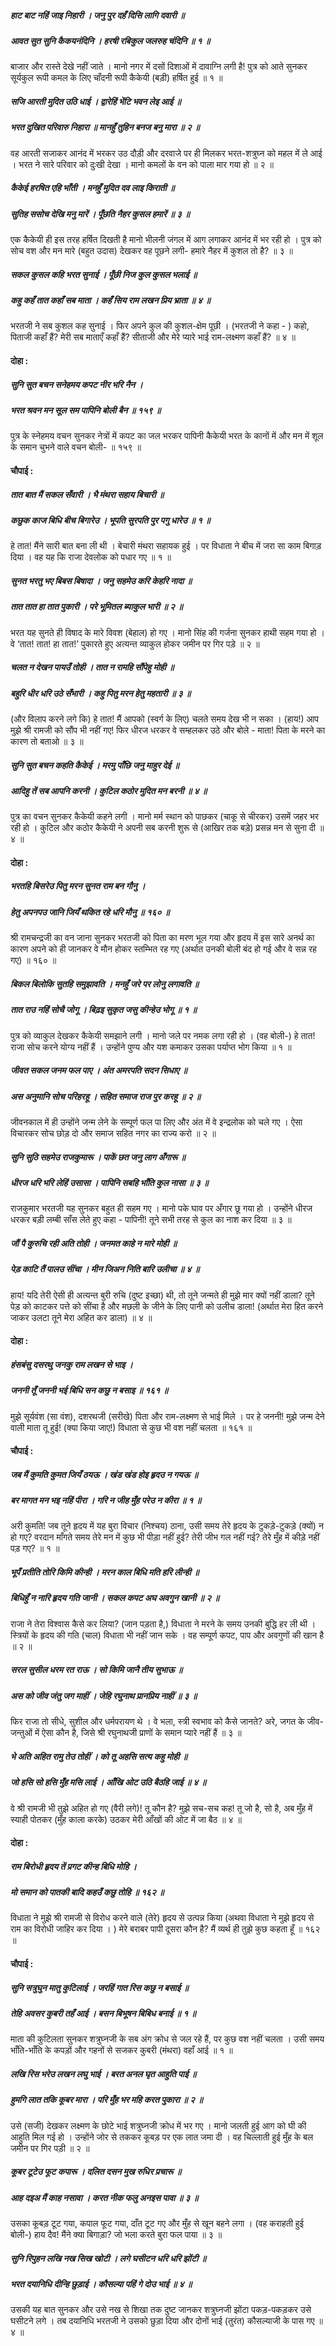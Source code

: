 ##### हाट बाट नहिं जाइ निहारी । जनु पुर दहँ दिसि लागि दवारी ॥
##### आवत सुत सुनि कैकयनंदिनि । हरषी रबिकुल जलरुह चंदिनि ॥ १ ॥

बाजार और रास्ते देखे नहीं जाते । मानो नगर में दसों दिशाओं में दावाग्नि लगी है! पुत्र को आते सुनकर सूर्यकुल रूपी कमल के लिए चाँदनी रूपी कैकेयी (बड़ी) हर्षित हुई ॥ १ ॥

##### सजि आरती मुदित उठि धाई । द्वारेहिं भेंटि भवन लेइ आई ॥
##### भरत दुखित परिवारु निहारा ॥ मानहुँ तुहिन बनज बनु मारा ॥ २ ॥

वह आरती सजाकर आनंद में भरकर उठ दौड़ी और दरवाजे पर ही मिलकर भरत-शत्रुघ्न को महल में ले आई । भरत ने सारे परिवार को दुःखी देखा । मानो कमलों के वन को पाला मार गया हो ॥ २ ॥

##### कैकेई हरषित एहि भाँती । मनहुँ मुदित दव लाइ किराती ॥
##### सुतिह ससोच देखि मनु मारें । पूँछति नैहर कुसल हमारें ॥ ३ ॥

एक कैकेयी ही इस तरह हर्षित दिखती है मानो भीलनी जंगल में आग लगाकर आनंद में भर रही हो । पुत्र को सोच वश और मन मारे (बहुत उदास) देखकर वह पूछने लगी- हमारे नैहर में कुशल तो है? ॥ ३ ॥

##### सकल कुसल कहि भरत सुनाई । पूँछी निज कुल कुसल भलाई ॥
##### कहु कहँ तात कहाँ सब माता । कहँ सिय राम लखन प्रिय भ्राता ॥ ४ ॥

भरतजी ने सब कुशल कह सुनाई । फिर अपने कुल की कुशल-क्षेम पूछी । (भरतजी ने कहा - ) कहो, पिताजी कहाँ हैं? मेरी सब माताएँ कहाँ हैं? सीताजी और मेरे प्यारे भाई राम-लक्ष्मण कहाँ हैं? ॥ ४ ॥

#### दोहा :

##### सुनि सुत बचन सनेहमय कपट नीर भरि नैन ।
##### भरत श्रवन मन सूल सम पापिनि बोली बैन ॥ १५९ ॥

पुत्र के स्नेहमय वचन सुनकर नेत्रों में कपट का जल भरकर पापिनी कैकेयी भरत के कानों में और मन में शूल के समान चुभने वाले वचन बोली- ॥ १५९ ॥

#### चौपाई :

##### तात बात मैं सकल सँवारी । भै मंथरा सहाय बिचारी ॥
##### कछुक काज बिधि बीच बिगारेउ । भूपति सुरपति पुर पगु धारेउ ॥ १ ॥

हे तात! मैंने सारी बात बना ली थी । बेचारी मंथरा सहायक हुई । पर विधाता ने बीच में जरा सा काम बिगाड़ दिया । वह यह कि राजा देवलोक को पधार गए ॥ १ ॥

##### सुनत भरतु भए बिबस बिषादा । जनु सहमेउ करि केहरि नादा ॥
##### तात तात हा तात पुकारी । परे भूमितल ब्याकुल भारी ॥ २ ॥

भरत यह सुनते ही विषाद के मारे विवश (बेहाल) हो गए । मानो सिंह की गर्जना सुनकर हाथी सहम गया हो । वे ‘तात! तात! हा तात!’ पुकारते हुए अत्यन्त व्याकुल होकर जमीन पर गिर पड़े ॥ २ ॥

##### चलत न देखन पायउँ तोही । तात न रामहि सौंपेहु मोही ॥
##### बहुरि धीर धरि उठे सँभारी । कहु पितु मरन हेतु महतारी ॥ ३ ॥

(और विलाप करने लगे कि) हे तात! मैं आपको (स्वर्ग के लिए) चलते समय देख भी न सका । (हाय!) आप मुझे श्री रामजी को सौंप भी नहीं गए! फिर धीरज धरकर वे सम्हलकर उठे और बोले - माता! पिता के मरने का कारण तो बताओ ॥ ३ ॥

##### सुनि सुत बचन कहति कैकेई । मरमु पाँछि जनु माहुर देई ॥
##### आदिहु तें सब आपनि करनी । कुटिल कठोर मुदित मन बरनी ॥ ४ ॥

पुत्र का वचन सुनकर कैकेयी कहने लगी । मानो मर्म स्थान को पाछकर (चाकू से चीरकर) उसमें जहर भर रही हो । कुटिल और कठोर कैकेयी ने अपनी सब करनी शुरू से (आखिर तक बड़े) प्रसन्न मन से सुना दी ॥ ४ ॥

#### दोहा :

##### भरतहि बिसरेउ पितु मरन सुनत राम बन गौनु ।
##### हेतु अपनपउ जानि जियँ थकित रहे धरि मौनु ॥ १६० ॥

श्री रामचन्द्रजी का वन जाना सुनकर भरतजी को पिता का मरण भूल गया और हृदय में इस सारे अनर्थ का कारण अपने को ही जानकर वे मौन होकर स्तम्भित रह गए (अर्थात उनकी बोली बंद हो गई और वे सन्न रह गए) ॥ १६० ॥

##### बिकल बिलोकि सुतहि समुझावति । मनहुँ जरे पर लोनु लगावति ॥
##### तात राउ नहिं सोचै जोगू । बिढ़इ सुकृत जसु कीन्हेउ भोगू ॥ १ ॥

पुत्र को व्याकुल देखकर कैकेयी समझाने लगी । मानो जले पर नमक लगा रही हो । (वह बोली-) हे तात! राजा सोच करने योग्य नहीं हैं । उन्होंने पुण्य और यश कमाकर उसका पर्याप्त भोग किया ॥ १ ॥

##### जीवत सकल जनम फल पाए । अंत अमरपति सदन सिधाए ॥
##### अस अनुमानि सोच परिहरहू । सहित समाज राज पुर करहू ॥ २ ॥

जीवनकाल में ही उन्होंने जन्म लेने के सम्पूर्ण फल पा लिए और अंत में वे इन्द्रलोक को चले गए । ऐसा विचारकर सोच छोड़ दो और समाज सहित नगर का राज्य करो ॥ २ ॥

##### सुनि सुठि सहमेउ राजकुमारू । पाकें छत जनु लाग अँगारू ॥
##### धीरज धरि भरि लेहिं उसासा । पापिनि सबहि भाँति कुल नासा ॥ ३ ॥

राजकुमार भरतजी यह सुनकर बहुत ही सहम गए । मानो पके घाव पर अँगार छू गया हो । उन्होंने धीरज धरकर बड़ी लम्बी साँस लेते हुए कहा - पापिनी! तूने सभी तरह से कुल का नाश कर दिया ॥ ३ ॥

##### जौं पै कुरुचि रही अति तोही । जनमत काहे न मारे मोही ॥
##### पेड़ काटि तैं पालउ सींचा । मीन जिअन निति बारि उलीचा ॥ ४ ॥

हाय! यदि तेरी ऐसी ही अत्यन्त बुरी रुचि (दुष्ट इच्छा) थी, तो तूने जन्मते ही मुझे मार क्यों नहीं डाला? तूने पेड़ को काटकर पत्ते को सींचा है और मछली के जीने के लिए पानी को उलीच डाला! (अर्थात मेरा हित करने जाकर उलटा तूने मेरा अहित कर डाला) ॥ ४ ॥

#### दोहा :

##### हंसबंसु दसरथु जनकु राम लखन से भाइ ।
##### जननी तूँ जननी भई बिधि सन कछु न बसाइ ॥ १६१ ॥

मुझे सूर्यवंश (सा वंश), दशरथजी (सरीखे) पिता और राम-लक्ष्मण से भाई मिले । पर हे जननी! मुझे जन्म देने वाली माता तू हुई! (क्या किया जाए!) विधाता से कुछ भी वश नहीं चलता ॥ १६१ ॥

#### चौपाई :

##### जब मैं कुमति कुमत जियँ ठयऊ । खंड खंड होइ हृदउ न गयऊ ॥
##### बर मागत मन भइ नहिं पीरा । गरि न जीह मुँह परेउ न कीरा ॥ १ ॥

अरी कुमति! जब तूने हृदय में यह बुरा विचार (निश्चय) ठाना, उसी समय तेरे हृदय के टुकड़े-टुकड़े (क्यों) न हो गए? वरदान माँगते समय तेरे मन में कुछ भी पीड़ा नहीं हुई? तेरी जीभ गल नहीं गई? तेरे मुँह में कीड़े नहीं पड़ गए? ॥ १ ॥

##### भूपँ प्रतीति तोरि किमि कीन्ही । मरन काल बिधि मति हरि लीन्ही ॥
##### बिधिहुँ न नारि हृदय गति जानी । सकल कपट अघ अवगुन खानी ॥ २ ॥

राजा ने तेरा विश्वास कैसे कर लिया? (जान पड़ता है,) विधाता ने मरने के समय उनकी बुद्धि हर ली थी । स्त्रियों के हृदय की गति (चाल) विधाता भी नहीं जान सके । वह सम्पूर्ण कपट, पाप और अवगुणों की खान है ॥ २ ॥

##### सरल सुसील धरम रत राऊ । सो किमि जानै तीय सुभाऊ ॥
##### अस को जीव जंतु जग माहीं । जेहि रघुनाथ प्रानप्रिय नाहीं ॥ ३ ॥

फिर राजा तो सीधे, सुशील और धर्मपरायण थे । वे भला, स्त्री स्वभाव को कैसे जानते? अरे, जगत के जीव-जन्तुओं में ऐसा कौन है, जिसे श्री रघुनाथजी प्राणों के समान प्यारे नहीं हैं ॥ ३ ॥

##### भे अति अहित रामु तेउ तोहीं । को तू अहसि सत्य कहु मोही ॥
##### जो हसि सो हसि मुँह मसि लाई । आँखि ओट उठि बैठहि जाई ॥ ४ ॥

वे श्री रामजी भी तुझे अहित हो गए (वैरी लगे)! तू कौन है? मुझे सच-सच कह! तू जो है, सो है, अब मुँह में स्याही पोतकर (मुँह काला करके) उठकर मेरी आँखों की ओट में जा बैठ ॥ ४ ॥

#### दोहा :

##### राम बिरोधी हृदय तें प्रगट कीन्ह बिधि मोहि ।
##### मो समान को पातकी बादि कहउँ कछु तोहि ॥ १६२ ॥

विधाता ने मुझे श्री रामजी से विरोध करने वाले (तेरे) हृदय से उत्पन्न किया (अथवा विधाता ने मुझे हृदय से राम का विरोधी जाहिर कर दिया । ) मेरे बराबर पापी दूसरा कौन है? मैं व्यर्थ ही तुझे कुछ कहता हूँ ॥ १६२ ॥

#### चौपाई :

##### सुनि सत्रुघुन मातु कुटिलाई । जरहिं गात रिस कछु न बसाई ॥
##### तेहि अवसर कुबरी तहँ आई । बसन बिभूषन बिबिध बनाई ॥ १ ॥

माता की कुटिलता सुनकर शत्रुघ्नजी के सब अंग क्रोध से जल रहे हैं, पर कुछ वश नहीं चलता । उसी समय भाँति-भाँति के कपड़ों और गहनों से सजकर कुबरी (मंथरा) वहाँ आई ॥ १ ॥

##### लखि रिस भरेउ लखन लघु भाई । बरत अनल घृत आहुति पाई ॥
##### हुमगि लात तकि कूबर मारा । परि मुँह भर महि करत पुकारा ॥ २ ॥

उसे (सजी) देखकर लक्ष्मण के छोटे भाई शत्रुघ्नजी क्रोध में भर गए । मानो जलती हुई आग को घी की आहुति मिल गई हो । उन्होंने जोर से तककर कूबड़ पर एक लात जमा दी । वह चिल्लाती हुई मुँह के बल जमीन पर गिर पड़ी ॥ २ ॥

##### कूबर टूटेउ फूट कपारू । दलित दसन मुख रुधिर प्रचारू ॥
##### आह दइअ मैं काह नसावा । करत नीक फलु अनइस पावा ॥ ३ ॥

उसका कूबड़ टूट गया, कपाल फूट गया, दाँत टूट गए और मुँह से खून बहने लगा । (वह कराहती हुई बोली-) हाय दैव! मैंने क्या बिगाड़ा? जो भला करते बुरा फल पाया ॥ ३ ॥

##### सुनि रिपुहन लखि नख सिख खोटी । लगे घसीटन धरि धरि झोंटी ॥
##### भरत दयानिधि दीन्हि छुड़ाई । कौसल्या पहिं गे दोउ भाई ॥ ४ ॥

उसकी यह बात सुनकर और उसे नख से शिखा तक दुष्ट जानकर शत्रुघ्नजी झोंटा पकड़-पकड़कर उसे घसीटने लगे । तब दयानिधि भरतजी ने उसको छुड़ा दिया और दोनों भाई (तुरंत) कौसल्याजी के पास गए ॥ ४ ॥